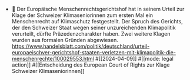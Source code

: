 - 📝 Der Europäische Menschenrechtsgerichtshof hat in seinem Urteil zur Klage der Schweizer Klimaseniorinnen zum ersten Mal ein Menschenrecht auf Klimaschutz festgestellt. Der Spruch des Gerichts, der den Schweizer Staat wegen seiner unzureichenden Klimapolitik verurteilt, dürfte Präzedenzcharakter haben. Zwei weitere Klagen wurden aus formalen Gründen abgewiesen. https://www.handelsblatt.com/politik/deutschland/urteil-europaeischver-gerichtshof-staaten-verletzen-mit-klimapolitik-die-menschenrechte/100029553.html #[[2024-04-09]] #[[mode: legal action]] #[[Entscheidung des European Court of Rights zur Klage Schweizer Klimaseniorinnen]]